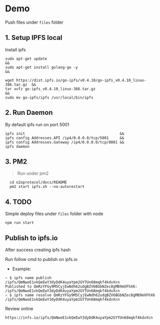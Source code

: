 # Demo
Push files under `files` folder

## 1. Setup IPFS local
Install ipfs

```
sudo apt-get update                                                         &&
sudo apt-get install golang-go -y                                           &&

wget https://dist.ipfs.io/go-ipfs/v0.4.10/go-ipfs_v0.4.10_linux-386.tar.gz  &&
tar xvfz go-ipfs_v0.4.10_linux-386.tar.gz                                   &&
sudo mv go-ipfs/ipfs /usr/local/bin/ipfs
```

## 2. Run Daemon
By default ipfs run on port 5001

```
ipfs init                                           &&
ipfs config Addresses.API /ip4/0.0.0.0/tcp/5001     &&
ipfs config Addresses.Gateway /ip4/0.0.0.0/tcp/8081 &&
ipfs daemon
```

## 3. PM2

> Run under pm2

```
  cd o2oprotocol/docs/README
  pm2 start ipfs.sh --no-autorestart
```

## 4. TODO

Simple deploy files under `files` folder with node

```
npm run start
```

## Publish to ipfs.io
After success creating ipfs hash

Run follow cmd to publish on ipfs.io

+ Example:

```
~ $ ipfs name publish /ipfs/QmNwoE1vkQeEwY3dyDdK4uyaYpm2GYTUn68mqkf4kdvXcn
Published to QmRzYFGy9M5CyjEwNdh62udgBZV6BGbNZec8gMB9mXFhX6: /ipfs/QmNwoE1vkQeEwY3dyDdK4uyaYpm2GYTUn68mqkf4kdvXcn
~ $ ipfs name resolve QmRzYFGy9M5CyjEwNdh62udgBZV6BGbNZec8gMB9mXFhX6
/ipfs/QmNwoE1vkQeEwY3dyDdK4uyaYpm2GYTUn68mqkf4kdvXcn
```

Review online

```
https://infs.io/ipfs/QmNwoE1vkQeEwY3dyDdK4uyaYpm2GYTUn68mqkf4kdvXcn
```



